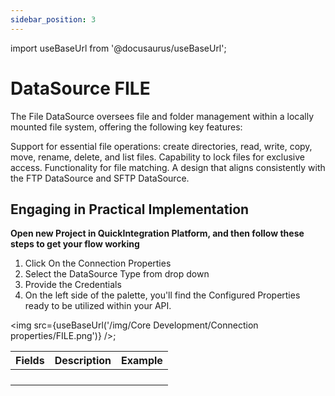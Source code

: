 ```yaml
---
sidebar_position: 3
---
```


import useBaseUrl from '@docusaurus/useBaseUrl';

# DataSource FILE

The File DataSource oversees file and folder management within a locally mounted file system, offering the following key features:

Support for essential file operations: create directories, read, write, copy, move, rename, delete, and list files.
Capability to lock files for exclusive access.
Functionality for file matching.
A design that aligns consistently with the FTP DataSource and SFTP DataSource.

## Engaging in Practical Implementation

**Open new Project in QuickIntegration Platform, and then follow these steps to get your flow working**

1) Click On the Connection Properties
2) Select the DataSource Type from drop down
3) Provide the Credentials 
4) On the left side of the palette, you'll find the Configured Properties ready to be utilized within your API.

<img src={useBaseUrl('/img/Core Development/Connection properties/FILE.png')} />;

<table>
<thead>
<tr>
<th>Fields</th>
<th>Description</th>
<th>Example</th>
</tr>
</thead>
<tbody>
<tr>
<td></td>
<td></td>
<td></td>
</tr>
<tr>
<td></td>
<td></td>
<td></td>
</tr>
<tr>
<td></td>
<td></td>
<td></td>
</tr>
<tr>
<td></td>
<td></td>
<td></td>
</tr>
</tbody>
</table>